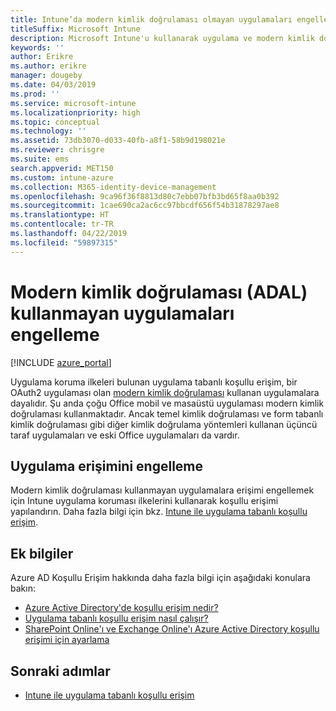 ```yaml
---
title: Intune’da modern kimlik doğrulaması olmayan uygulamaları engelleme
titleSuffix: Microsoft Intune
description: Microsoft Intune'u kullanarak uygulama ve modern kimlik doğrulaması (ADAL) gerçekleştirme hakkında bilgi edinin.
keywords: ''
author: Erikre
ms.author: erikre
manager: dougeby
ms.date: 04/03/2019
ms.prod: ''
ms.service: microsoft-intune
ms.localizationpriority: high
ms.topic: conceptual
ms.technology: ''
ms.assetid: 73db3070-d033-40fb-a8f1-58b9d198021e
ms.reviewer: chrisgre
ms.suite: ems
search.appverid: MET150
ms.custom: intune-azure
ms.collection: M365-identity-device-management
ms.openlocfilehash: 9ca96f36f8813d80c7ebb07bfb3bd65f8aa0b392
ms.sourcegitcommit: 1cae690ca2ac6cc97bbcdf656f54b31878297ae8
ms.translationtype: HT
ms.contentlocale: tr-TR
ms.lasthandoff: 04/22/2019
ms.locfileid: "59897315"
---
```

# <a name="block-apps-that-dont-use-modern-authentication-adal"></a>Modern kimlik doğrulaması (ADAL) kullanmayan uygulamaları engelleme

[!INCLUDE [azure_portal](./includes/azure_portal.md)]

Uygulama koruma ilkeleri bulunan uygulama tabanlı koşullu erişim, bir OAuth2 uygulaması olan [modern kimlik doğrulaması](https://support.office.com/article/Using-Office-365-modern-authentication-with-Office-clients-776c0036-66fd-41cb-8928-5495c0f9168a) kullanan uygulamalara dayalıdır. Şu anda çoğu Office mobil ve masaüstü uygulaması modern kimlik doğrulaması kullanmaktadır. Ancak temel kimlik doğrulaması ve form tabanlı kimlik doğrulaması gibi diğer kimlik doğrulama yöntemleri kullanan üçüncü taraf uygulamaları ve eski Office uygulamaları da vardır.

## <a name="block-access-to-apps"></a>Uygulama erişimini engelleme

Modern kimlik doğrulaması kullanmayan uygulamalara erişimi engellemek için Intune uygulama koruması ilkelerini kullanarak koşullu erişimi yapılandırın. Daha fazla bilgi için bkz. [Intune ile uygulama tabanlı koşullu erişim](app-based-conditional-access-intune.md).

## <a name="additional-information"></a>Ek bilgiler

Azure AD Koşullu Erişim hakkında daha fazla bilgi için aşağıdaki konulara bakın:
- [Azure Active Directory'de koşullu erişim nedir?](https://docs.microsoft.com/azure/active-directory/conditional-access/overview)
- [Uygulama tabanlı koşullu erişim nasıl çalışır?](app-based-conditional-access-intune.md#how-app-based-conditional-access-works)
- [SharePoint Online'ı ve Exchange Online'ı Azure Active Directory koşullu erişimi için ayarlama](https://docs.microsoft.com/azure/active-directory/conditional-access/conditional-access-for-exo-and-spo)

## <a name="next-steps"></a>Sonraki adımlar

- [Intune ile uygulama tabanlı koşullu erişim](app-based-conditional-access-intune.md)
